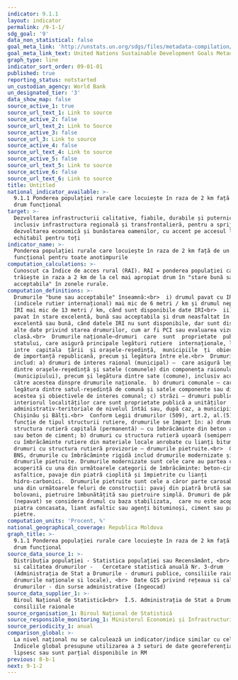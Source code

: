 ```yaml
---
indicator: 9.1.1
layout: indicator
permalink: /9-1-1/
sdg_goal: '9'
data_non_statistical: false
goal_meta_link: 'http://unstats.un.org/sdgs/files/metadata-compilation/Metadata-Goal-9.pdf'
goal_meta_link_text: United Nations Sustainable Development Goals Metadata (pdf 663kB)
graph_type: line
indicator_sort_order: 09-01-01
published: true
reporting_status: notstarted
un_custodian_agency: World Bank
un_designated_tier: '3'
data_show_map: false
source_active_1: true
source_url_text_1: Link to source
source_active_2: false
source_url_text_2: Link to Source
source_active_3: false
source_url_3: Link to source
source_active_4: false
source_url_text_4: Link to source
source_active_5: false
source_url_text_5: Link to source
source_active_6: false
source_url_text_6: Link to source
title: Untitled
national_indicator_available: >-
  9.1.1 Ponderea populației rurale care locuiește în raza de 2 km față de un
  drum funcțional
target: >-
  Dezvoltarea infrastructurii calitative, fiabile, durabile și puternice,
  inclusiv infrastructura regională și transfrontalieră, pentru a sprijini
  dezvoltarea economică și bunăstarea oamenilor, cu accent pe accesul larg și
  echitabil pentru toți
indicator_name: >-
  Ponderea populației rurale care locuiește în raza de 2 km față de un drum
  funcțional pentru toate anotimpurile
computation_calculations: >-
  Cunoscut ca Indice de acces rural (RAI). RAI = ponderea populației care
  trăiește in raza a 2 km de la cel mai apropiat drum în "stare bună sau
  acceptabila" în zonele rurale.
computation_definitions: >-
  Drumurile "bune sau acceptabile" înseamnă:<br>  i) drumul pavat cu IRI
  (indicele rutier internațional) mai mic de 6 metri / km și drumul nepavat cu
  IRI mai mic de 13 metri / km, când sunt disponibile date IRI<br>  ii) Drum
  pavat în stare excelentă, bună sau acceptabila și drum neasfaltat în stare
  excelentă sau bună, când datele IRI nu sunt disponibile, dar sunt disponibile
  alte date privind starea drumurilor, cum ar fi PCI sau evaluarea vizuală după
  clasă.<br>  Drumurile naționale–drumuri  care  sunt  proprietate  publică a
  statului, care asigură principale legături rutiere  internaționale, legătura
  intre  capitala  țării  și orașele-reședință,  municipiile  ți  obiectivele 
  de importanță republicană, precum și legătura între ele.<br>  Drumuri locale
  includ: a) drumuri de interes raional (municipal) –  care asigură legătura
  dintre oraşele-reşedință și satele (comunele) din componența raionului
  (municipiului), precum și legătura dintre sate (comune), inclusiv accesul
  către acestea dinspre drumurile naționale.  b) drumuri comunale – care asigură
  legătura dintre satul-reședință de comună și satele componente sau dintre
  acestea și obiectivele de interes comunal; c) străzi – drumuri publice din
  interiorul localităților care sunt proprietate publică a unităților
  administrativ-teritoriale de nivelul întâi sau, după caz, a municipiilor
  Chișinău și Bălți.<br>  Conform Legii drumurilor (509), art.2, al.(5) În
  funcție de tipul structurii rutiere, drumurile se împart în: a) drumuri cu
  structura rutieră capitală (permanentă) – cu îmbrăcăminte din beton asfaltic
  sau beton de ciment; b) drumuri cu structura rutieră ușoară (semipermanentă) –
  cu îmbrăcăminte rutiere din materiale locale anrobate cu lianți bituminoși; c)
  drumuri cu structura rutieră provizorie – drumurile pietruite.<br>  Conform
  BNS, drumurile cu îmbrăcăminte rigidă includ drumurile modernizate și
  drumurile pietruite. Drumurile modernizate sunt cele care au partea carosabilă
  acoperită cu una din următoarele categorii de îmbrăcăminte: beton-ciment,
  asfaltice, pavaje din piatră cioplită și împietrite cu lianți
  hidro-carbonici.  Drumurile pietruite sunt cele a căror parte carosabilă are
  una din următoarele feluri de construcții: pavaj din piatră brută sau
  bolovani, pietruire îmbunătățită sau pietruire simplă. Drumuri de pământ  -
  (nepavat) se considera drumul cu baza stabilizata,  care nu este acoperit cu
  piatra concasata, liant asfaltic sau agenți bituminoși, ciment sau pavaj cu
  pietre.
computation_units: 'Procent, %'
national_geographical_coverage: Republica Moldova
graph_title: >-
  9.1.1 Ponderea populației rurale care locuiește în raza de 2 km față de un
  drum funcțional
source_data_source_1: >-
  Distribuția populației - Statistica populației sau Recensământ, <br>  Lungimea
  si calitatea drumurilor -   Cercetare statistică anuală Nr. 3-drum
  (Administrația de Stat a Drumurile - drumuri publice, consiliile raionale -
  drumurile naționale si locale), <br>  Date GIS privind rețeaua si calitatea
  drumurilor - din surse administrative (Ingeocad)
source_data_supplier_1: >-
  Biroul Național de Statistică<br>  Î.S. Administrația de Stat a Drumurilor si
  consiliile raionale
source_organisation_1: Biroul Național de Statistică
source_responsible_monitoring_1: Ministerul Economiei și Infrastructurii
source_periodicity_1: anual
comparison_global: >-
  La nivel național nu se calculează un indicator/indice similar cu cel global.
  Indicele global presupune utilizarea a 3 seturi de date georeferențiate - care
  lipsesc sau sunt parțial disponibile in RM
previous: 8-b-1
next: 9-1-2
---
```

